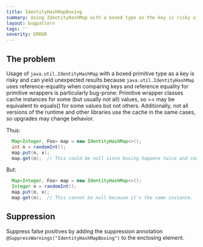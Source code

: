 ```yaml
---
title: IdentityHashMapBoxing
summary: Using IdentityHashMap with a boxed type as the key is risky since boxing may produce distinct instances
layout: bugpattern
tags: ''
severity: ERROR
---
```


<!--
*** AUTO-GENERATED, DO NOT MODIFY ***
To make changes, edit the @BugPattern annotation or the explanation in docs/bugpattern.
-->


## The problem
Usage of `java.util.IdentityHashMap` with a boxed primitive type as a key is
risky and can yield unexpected results because `java.util.IdentityHashMap` uses
reference-equality when comparing keys and reference equality for primitive
wrappers is particularly bug-prone: Primitive wrapper classes cache instances
for some (but usually not all) values, so == may be equivalent to equals() for
some values but not others. Additionally, not all versions of the runtime and
other libraries use the cache in the same cases, so upgrades may change
behavior.

Thus:

```java
  Map<Integer, Foo> map = new IdentityHashMap<>();
  int n = randomInt();
  map.put(n, x);
  map.get(n);  // This could be null since boxing happens twice and could produce distinct values.
```

But:

```java
  Map<Integer, Foo> map = new IdentityHashMap<>();
  Integer n = randomInt();
  map.put(n, x);
  map.get(n);  // This cannot be null because it's the same instance.
```

## Suppression
Suppress false positives by adding the suppression annotation `@SuppressWarnings("IdentityHashMapBoxing")` to the enclosing element.
